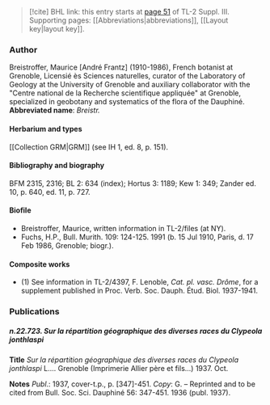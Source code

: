 > [!cite] BHL link: this entry starts at [page 51](https://www.biodiversitylibrary.org/page/33266358) of TL-2 Suppl. III.
> Supporting pages: [[Abbreviations|abbreviations]], [[Layout key|layout key]].

### Author

Breistroffer, Maurice \[André Frantz\] (1910-1986), French botanist at Grenoble, Licensié ès Sciences naturelles, curator of the Laboratory of Geology at the University of Grenoble and auxiliary collaborator with the "Centre national de la Recherche scientifique appliquée" at Grenoble, specialized in geobotany and systematics of the flora of the Dauphiné. 
**Abbreviated name**: *Breistr.*

#### Herbarium and types

[[Collection GRM|GRM]] (see IH 1, ed. 8, p. 151).

#### Bibliography and biography

BFM 2315, 2316; BL 2: 634 (index); Hortus 3: 1189; Kew 1: 349; Zander ed. 10, p. 640, ed. 11, p. 727.

#### Biofile

- Breistroffer, Maurice, written information in TL-2/files (at NY).
- Fuchs, H.P., Bull. Murith. 109: 124-125. 1991 (b. 15 Jul 1910, Paris, d. 17 Feb 1986, Grenoble; biogr.).

#### Composite works

- (1) See information in TL-2/4397, F. Lenoble, *Cat. pl. vasc. Drôme*, for a supplement published in Proc. Verb. Soc. Dauph. Étud. Biol. 1937-1941.

### Publications

##### n.22.723. Sur la répartition géographique des diverses races du Clypeola jonthlaspi

**Title**
*Sur la répartition géographique des diverses races du Clypeola jonthlaspi* L.... Grenoble (Imprimerie Allier père et fils...) 1937. Oct.

**Notes**
*Publ*.: 1937, cover-t.p., p. \[347\]-451. *Copy*: G. – Reprinted and to be cited from Bull. Soc. Sci. Dauphiné 56: 347-451. 1936 (publ. 1937).

